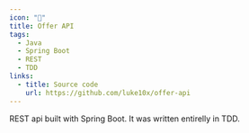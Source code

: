 ```yaml
---
icon: "🍑"
title: Offer API
tags:
  - Java
  - Spring Boot
  - REST
  - TDD
links:
  - title: Source code 
    url: https://github.com/luke10x/offer-api
---
```

REST api built with Spring Boot. It was written entirelly in TDD.
